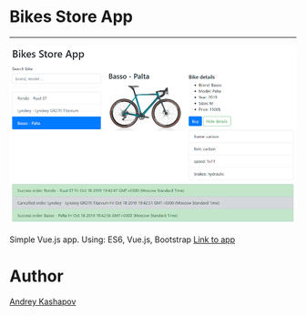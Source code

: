 # Bikes Store App
-----
![Bikes Store](preview.png)

Simple Vue.js app. Using: ES6, Vue.js, Bootstrap
[Link to app](https://kashapov.github.io/bikes-store)

# Author
[Andrey Kashapov](https://www.linkedin.com/in/andrey-kashapov/)
